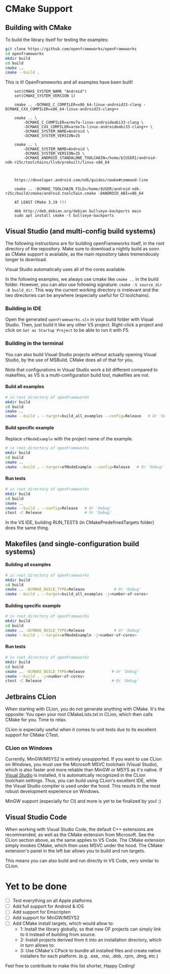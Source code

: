 
# CMake Support

## Building with CMake

To build the library itself for testing the examples:

```bash
git clone https://github.com/openframeworks/openFrameworks
cd openframeworks
mkdir build
cd build
cmake ..
cmake --build .
```

This is it! OpenFrameworks and all examples have been built!

```
    set(CMAKE_SYSTEM_NAME "Android")
    set(CMAKE_SYSTEM_VERSION 1)

    cmake .. -DCMAKE_C_COMPILER=x86_64-linux-android33-clang -DCMAKE_CXX_COMPILER=x86_64-linux-android33-clang++

    cmake .. \
        -DCMAKE_C_COMPILER=armv7a-linux-androideabi33-clang \
        -DCMAKE_CXX_COMPILER=armv7a-linux-androideabi33-clang++ \
        -DCMAKE_SYSTEM_NAME=Android \
        -DCMAKE_SYSTEM_VERSION=25

    cmake .. \
        -DCMAKE_SYSTEM_NAME=Android \
        -DCMAKE_SYSTEM_VERSION=25 \
        -DCMAKE_ANDROID_STANDALONE_TOOLCHAIN=/home/${USER}/android-ndk-r25c/toolchains/llvm/prebuilt/linux-x86_64



    https://developer.android.com/ndk/guides/cmake#command-line

    cmake .. -DCMAKE_TOOLCHAIN_FILE=/home/$USER/android-ndk-r25c/build/cmake/android.toolchain.cmake -DANDROID_ABI=x86_64

    AT LEAST CMake 3.19 !!!

    deb http://deb.debian.org/debian bullseye-backports main
    sudo apt install cmake -t bullseye-backports
```

## Visual Studio (and multi-config build systems)

The following instructions are for building openFrameworks itself, in the root directory of the repository. Make sure to download a nightly build as soon as CMake support is available, as the main repository takes tremendously longer to download.

Visual Studio automatically uses all of the cores available.

In the following examples, we always use cmake like `cmake ..` in the build folder. However, you can also use following signature: 
`cmake -S source_dir -B build_dir`. This way the current working directory is irrelevant and the two directories can be anywhere (especially useful for CI toolchains).

### Building in IDE

Open the generated `openFrameworks.sln` in your build folder with Visual Studio. Then, just build it like any other VS project. Right-click a project and click on `Set as Startup Project` to be able to run it with F5.

### Building in the terminal

You can also build Visual Studio projects without actually opening Visual Studio, by the use of MSBuild. CMake does all of that for you. 

Note that configurations in Visual Studio work a bit different compared to makefiles, as VS is a multi-configuration build tool, makefiles are not.

#### Build all examples
```bash
# in root directory of openFrameworks
mkdir build
cd build
cmake ..
cmake --build . --target=build_all_examples --config=Release   # Or 'Debug'
```

#### Build specific example

Replace `ofNodeExample` with the project name of the example.

```bash
# in root directory of openFrameworks
mkdir build
cd build
cmake ..
cmake --build . --target=ofNodeExample --config=Release   # Or 'Debug'
```

#### Run tests

```bash
# in root directory of openFrameworks
mkdir build
cd build
cmake ..
cmake --build . --config=Release   # Or 'Debug'
ctest -C Release                   # Or 'Debug'
```

In the VS IDE, building RUN_TESTS (in CMakePredefinedTargets folder) does the same thing.

## Makefiles (and single-configuration build systems)

#### Building all examples

```bash
# in root directory of openFrameworks
mkdir build
cd build
cmake .. -DCMAKE_BUILD_TYPE=Release             # Or 'Debug'
cmake --build . --target=build_all_examples -j<number-of-cores>
```

#### Building specific example

```bash
# in root directory of openFrameworks
mkdir build
cd build
cmake .. -DCMAKE_BUILD_TYPE=Release             # Or 'Debug'
cmake --build . --target=ofNodeExample -j<number-of-cores>
```

#### Run tests

```bash
# in root directory of openFrameworks
mkdir build
cd build
cmake .. -DCMAKE_BUILD_TYPE=Release            # Or 'Debug'
cmake --build . -j<number-of-cores>
ctest -C Release                               # Or 'Debug'
```

## Jetbrains CLion

When starting with CLion, you do not generate anything with CMake. It's the opposite: You open your root CMakeLists.txt in CLion,
which then calls CMake for you. Time to relax.

CLion is especially useful when it comes to unit tests due to its excellent support for CMake CTest.

### CLion on Windows

Currently, MinGW/MSYS2 is entirely unsupported. If you want to use CLion on Windows, you must use the Microsoft MSVC toolchain 
(Visual Studio), which is also faster and more reliable than MinGW or MSYS as it's native.
If [Visual Studio](https://visualstudio.microsoft.com/de/downloads/) is installed, it is automatically recognized in the CLion toolchain settings.
Thus, you can build using CLion's excellent IDE, while the Visual Studio compiler is used under the hood.
This results in the most robust development experience on Windows.

MinGW support (especially for CI) and more is yet to be finalized by you! :)

## Visual Studio Code

When working with Visual Studio Code, the default C++ extensions are recommended, as well as the CMake extension from Microsoft. 
See the CLion section above, as the same applies to VS Code. The CMake extension simply invokes CMake, which then uses MSVC under the hood.
The CMake extension's panel in the left bar allows you to build and run targets.

This means you can also build and run directly in VS Code, very similar to CLion.

# Yet to be done

 - [ ] Test everything on all Apple platforms
 - [ ] Add full support for Android & iOS
 - [ ] Add support for Emscripten
 - [ ] Add support for MinGW/MSYS2
 - [ ] Add CMake install targets, which would allow to:
    - 1: Install the library globally, so that new OF projects can simply link to it instead of building from source.
    - 2: Install projects derived from it into an installation directory, which in turn allows to:
    - 3: Use CMake's CPack to bundle all installed files and create native installers for each platform. (e.g. .exe, .msi, .deb, .rpm, .dmg, etc.)

Feel free to contribute to make this list shorter, Happy Coding!
